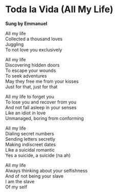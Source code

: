 # Toda la Vida (All My Life)

**Sung by Emmanuel**

All my life  
Collected a thousand loves  
Juggling  
To not love you exclusively  

All my life  
Discovering hidden doors  
To escape your wounds  
To seek adventures  
May they free me from your kisses  
Just for that, just for that  

All my life to forget you  
To lose you and recover from you  
And not fall asleep in your senses  
Like an idiot in love  
Unmanaged, boring from conforming  

All my life  
Dialing secret numbers  
Sending letters secretly  
Making indiscreet dates  
Like a suicidal romantic  
Yes a suicide, a suicide (na ah)  

All my life  
Always thinking about your selfishness  
And of not being your slave  
I am the slave  
Of my self  
